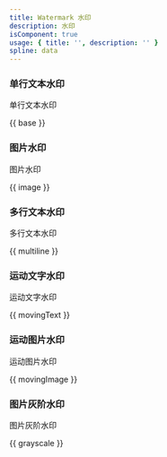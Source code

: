 ```yaml
---
title: Watermark 水印
description: 水印
isComponent: true
usage: { title: '', description: '' }
spline: data
---
```


### 单行文本水印

单行文本水印

{{ base }}

### 图片水印

图片水印

{{ image }}

### 多行文本水印

多行文本水印

{{ multiline }}

### 运动文字水印

运动文字水印

{{ movingText }}

### 运动图片水印

运动图片水印

{{ movingImage }}

### 图片灰阶水印

图片灰阶水印

{{ grayscale }}
